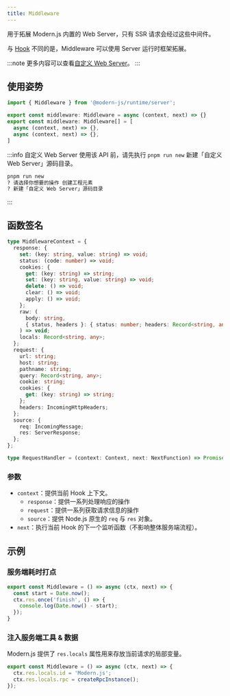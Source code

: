 ```yaml
---
title: Middleware
---
```


用于拓展 Modern.js 内置的 Web Server，只有 SSR 请求会经过这些中间件。

与 [Hook](/docs/apis/app/runtime/web-server/hook) 不同的是，Middleware 可以使用 Server 运行时框架拓展。

:::note
更多内容可以查看[自定义 Web Server](/docs/guides/advanced-features/web-server)。
:::

## 使用姿势

```ts
import { Middleware } from '@modern-js/runtime/server';

export const middleware: Middleware = async (context, next) => {}
export const middleware: Middleware[] = [
  async (context, next) => {},
  async (context, next) => {},
]
```

:::info 自定义 Web Server
使用该 API 前，请先执行 `pnpm run new` 新建「自定义 Web Server」源码目录。

```bash
pnpm run new
? 请选择你想要的操作 创建工程元素
? 新建「自定义 Web Server」源码目录
```
:::

## 函数签名

```ts
type MiddlewareContext = {
  response: {
    set: (key: string, value: string) => void;
    status: (code: number) => void;
    cookies: {
      get: (key: string) => string;
      set: (key: string, value: string) => void;
      delete: () => void;
      clear: () => void;
      apply: () => void;
    };
    raw: (
      body: string,
      { status, headers }: { status: number; headers: Record<string, any> },
    ) => void;
    locals: Record<string, any>;
  };
  request: {
    url: string;
    host: string;
    pathname: string;
    query: Record<string, any>;
    cookie: string;
    cookies: {
      get: (key: string) => string;
    };
    headers: IncomingHttpHeaders;
  };
  source: {
    req: IncomingMessage;
    res: ServerResponse;
  };
};

type RequestHandler = (context: Context, next: NextFunction) => Promise<void> | void;
```


### 参数

- `context`：提供当前 Hook 上下文。
  - `response`：提供一系列处理响应的操作
  - `request`：提供一系列获取请求信息的操作
  - `source`：提供 Node.js 原生的 `req` 与 `res` 对象。
- `next`：执行当前 Hook 的下一个监听函数（不影响整体服务端流程）。

## 示例

### 服务端耗时打点

```ts
export const Middleware = () => async (ctx, next) => {
  const start = Date.now();
  ctx.res.once('finish', () => {
    console.log(Date.now() - start);
  });
}
```

### 注入服务端工具 & 数据

Modern.js 提供了 `res.locals` 属性用来存放当前请求的局部变量。

```ts
export const Middleware = () => async (ctx, next) => {
  ctx.res.locals.id = 'Modern.js';
  ctx.res.locals.rpc = createRpcInstance();
});
```

